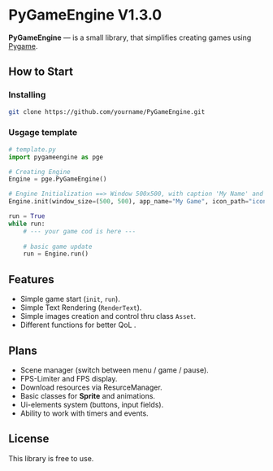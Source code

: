 # PyGameEngine V1.3.0

**PyGameEngine** — is a small library, that simplifies creating games using [Pygame](https://www.pygame.org/).  

##  How to Start

### Installing

```bash
git clone https://github.com/yourname/PyGameEngine.git
```

### Usgage template

```python
# template.py
import pygameengine as pge

# Creating Engine
Engine = pge.PyGameEngine()

# Engine Initialization ==> Window 500x500, with caption 'My Name' and icon.
Engine.init(window_size=(500, 500), app_name="My Game", icon_path="icon.png")

run = True
while run:
    # --- your game cod is here ---
    
    # basic game update  
    run = Engine.run()
```

## Features

* Simple game start (`init`, `run`).
* Simple Text Rendering (`RenderText`).
* Simple images creation and control thru class `Asset`.
* Different functions for better QoL .

## Plans

* Scene manager (switch between menu / game / pause).
* FPS-Limiter and FPS display.
* Download resources via ResurceManager.
* Basic classes for **Sprite** and animations.
* Ui-elements system (buttons, input fields).
* Ability to work with timers and events.

## License

This library is free to use.